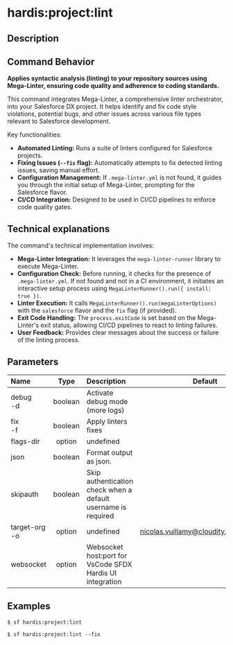 <!-- This file has been generated with command 'sf hardis:doc:plugin:generate'. Please do not update it manually or it may be overwritten -->
# hardis:project:lint

## Description

## Command Behavior

**Applies syntactic analysis (linting) to your repository sources using Mega-Linter, ensuring code quality and adherence to coding standards.**

This command integrates Mega-Linter, a comprehensive linter orchestrator, into your Salesforce DX project. It helps identify and fix code style violations, potential bugs, and other issues across various file types relevant to Salesforce development.

Key functionalities:

- **Automated Linting:** Runs a suite of linters configured for Salesforce projects.
- **Fixing Issues (`--fix` flag):** Automatically attempts to fix detected linting issues, saving manual effort.
- **Configuration Management:** If `.mega-linter.yml` is not found, it guides you through the initial setup of Mega-Linter, prompting for the Salesforce flavor.
- **CI/CD Integration:** Designed to be used in CI/CD pipelines to enforce code quality gates.

## Technical explanations

The command's technical implementation involves:

- **Mega-Linter Integration:** It leverages the `mega-linter-runner` library to execute Mega-Linter.
- **Configuration Check:** Before running, it checks for the presence of `.mega-linter.yml`. If not found and not in a CI environment, it initiates an interactive setup process using `MegaLinterRunner().run({ install: true })`.
- **Linter Execution:** It calls `MegaLinterRunner().run(megaLinterOptions)` with the `salesforce` flavor and the `fix` flag (if provided).
- **Exit Code Handling:** The `process.exitCode` is set based on the Mega-Linter's exit status, allowing CI/CD pipelines to react to linting failures.
- **User Feedback:** Provides clear messages about the success or failure of the linting process.


## Parameters

|Name|Type|Description|Default|Required|Options|
|:---|:--:|:----------|:-----:|:------:|:-----:|
|debug<br/>-d|boolean|Activate debug mode (more logs)||||
|fix<br/>-f|boolean|Apply linters fixes||||
|flags-dir|option|undefined||||
|json|boolean|Format output as json.||||
|skipauth|boolean|Skip authentication check when a default username is required||||
|target-org<br/>-o|option|undefined|nicolas.vuillamy@cloudity.com.playnico|||
|websocket|option|Websocket host:port for VsCode SFDX Hardis UI integration||||

## Examples

```shell
$ sf hardis:project:lint
```

```shell
$ sf hardis:project:lint --fix
```


